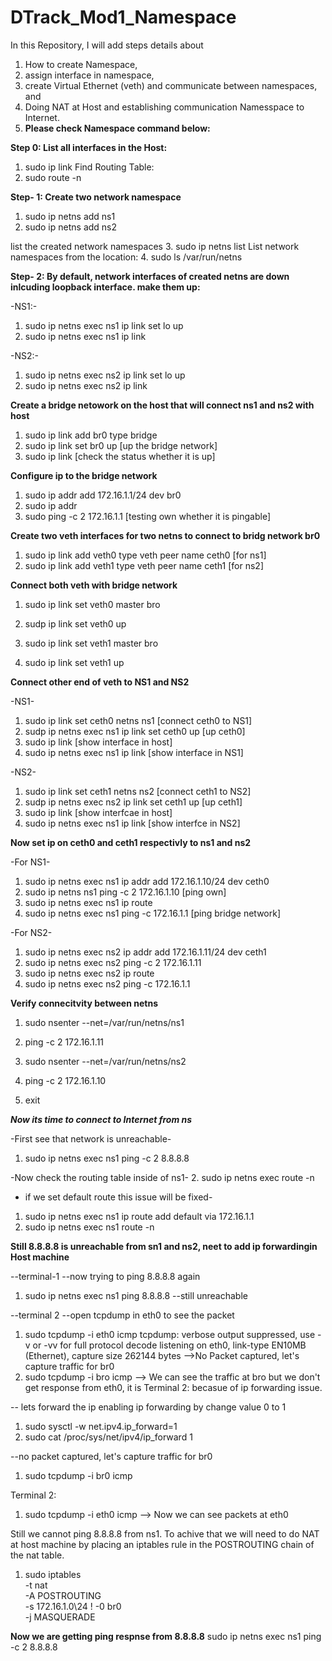# DTrack_Mod1_Namespace

In this Repository, I will add steps details about 
1. How to create Namespace,
2. assign interface in namespace,
3. create Virtual Ethernet (veth) and communicate between namespaces, and
4. Doing NAT at Host and establishing communication Namesspace to Internet.
5. **Please check Namespace command below:**

**Step 0: List all interfaces in the Host:**
1. sudo ip link
Find Routing Table:
2. sudo route -n

**Step- 1: Create two network namespace**
1. sudo ip netns add ns1
2. sudo ip netns add ns2

list the created network namespaces
3. sudo ip netns list
List network namespaces from the location:
4. sudo ls /var/run/netns

**Step- 2: By default, network interfaces of created netns are down inlcuding loopback interface. make them up:**

-NS1:-
1. sudo ip netns exec ns1 ip link set lo up
2. sudo ip netns exec ns1 ip link
   
-NS2:-
1. sudo ip netns exec ns2 ip link set lo up
2. sudo ip netns exec ns2 ip link

**Create a bridge netowork on the host that will connect ns1 and ns2 with host**
1. sudo ip link add br0 type bridge
2. sudo ip link set br0 up [up the bridge network]
3. sudo ip link [check the status whether it is up]

**Configure ip to the bridge network**
 1. sudo ip addr add 172.16.1.1/24 dev br0
 2. sudo ip addr
 3. sudo ping -c 2 172.16.1.1 [testing own whether it is pingable]

**Create two veth interfaces for two netns to connect to bridg network br0**

1. sudo ip link add veth0 type veth peer name ceth0 [for ns1]
2. sudo ip link add veth1 type veth peer name ceth1 [for ns2]

**Connect both veth with bridge network**
1. sudo ip link set veth0 master bro
2. sudp ip link set veth0 up

1. sudo ip link set veth1 master bro
2. sudo ip link set veth1 up

**Connect other end of veth to NS1 and NS2**

-NS1-
1. sudo ip link set ceth0 netns ns1 [connect ceth0 to NS1]
2. sudp ip netns exec ns1 ip link set ceth0 up [up ceth0]
3. sudo ip link [show interface in host]
4. sudo ip netns exec ns1 ip link [show interface in NS1]

-NS2-
1. sudo ip link set ceth1 netns ns2 [connect ceth1 to NS2]
2. sudp ip netns exec ns2 ip link set ceth1 up [up ceth1]
3. sudo ip link [show interfcae in host]
4. sudo ip netns exec ns1 ip link [show interfce in NS2]

**Now set ip on ceth0 and ceth1 respectivly to ns1 and ns2**

-For NS1-
1. sudo ip netns exec ns1 ip addr add 172.16.1.10/24 dev ceth0
2. sudo ip netns ns1 ping -c 2 172.16.1.10 [ping own]
3. sudo ip netns exec ns1 ip route
4. sudo ip netns exec ns1 ping -c 172.16.1.1 [ping bridge network]

-For NS2-
1. sudo ip netns exec ns2 ip addr add 172.16.1.11/24 dev ceth1
2. sudo ip netns exec ns2 ping -c 2 172.16.1.11
3. sudo ip netns exec ns2 ip route
4. sudo ip netns exec ns2 ping -c 172.16.1.1

**Verify connecitvity between netns**
1. sudo nsenter --net=/var/run/netns/ns1
2. ping -c 2 172.16.1.11

3. sudo nsenter --net=/var/run/netns/ns2
4. ping -c 2 172.16.1.10
5. exit

***Now its time to connect to Internet from ns***

-First see that network is unreachable-
1. sudo ip netns exec ns1 ping -c 2 8.8.8.8

-Now check the routing table inside of ns1-
2. sudo ip netns exec route -n

- if we set default route this issue will be fixed-
1. sudo ip netns exec ns1 ip route add default via 172.16.1.1
2. sudo ip netns exec ns1 route -n

**Still 8.8.8.8 is unreachable from sn1 and ns2, neet to add ip forwardingin Host machine**

--terminal-1
--now trying to ping 8.8.8.8 again
1. sudo ip netns exec ns1 ping 8.8.8.8
--still unreachable

--terminal 2
--open tcpdump in eth0 to see the packet
1. sudo tcpdump -i eth0 icmp
tcpdump: verbose output suppressed, use -v or -vv for full protocol decode
listening on eth0, link-type EN10MB (Ethernet), capture size 262144 bytes
-->No Packet captured, let's capture traffic for br0
1. sudo tcpdump -i bro icmp
--> We can see the traffic at bro but we don't get response from eth0, it is 
Terminal 2:
becasue of ip forwarding issue.

-- lets forward the ip enabling ip forwarding by change value 0 to 1
1. sudo sysctl -w net.ipv4.ip_forward=1
2. sudo cat /proc/sys/net/ipv4/ip_forward
         1

--no packet captured, let's capture traffic for br0
1. sudo tcpdump -i br0 icmp

Terminal 2:
1. sudo tcpdump -i eth0 icmp
--> Now we can see packets at eth0

Still we cannot ping 8.8.8.8 from ns1.
To achive that we will need to do NAT at host machine by placing an iptables rule in the POSTROUTING chain of the nat table.

1. sudo iptables \
          -t nat \
          -A POSTROUTING \
          -s 172.16.1.0\24 ! -0 br0 \
          -j MASQUERADE

**Now we are getting ping respnse from 8.8.8.8**
sudo ip netns exec ns1 ping -c 2 8.8.8.8






